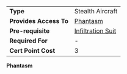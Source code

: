 |                        |                                                             |
| ---------------------- | ----------------------------------------------------------- |
| **Type**               | Stealth Aircraft                                            |
| **Provides Access To** | [Phantasm](../vehicles/Phantasm.md)                         |
| **Pre-requisite**      | [Infiltration Suit](<Infiltration_Suit_(Certification).md>) |
| **Required For**       | \-                                                          |
| **Cert Point Cost**    | 3                                                           |

**Phantasm**

<!--[Category:Certification](Category:Certification.md)-->
